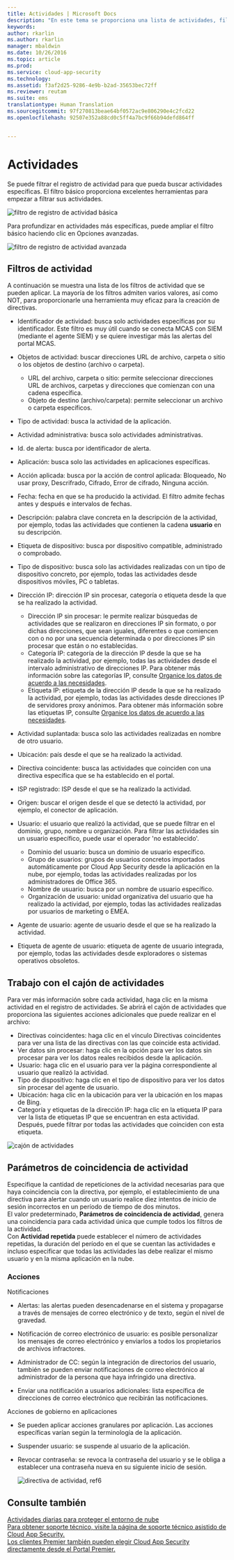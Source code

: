 ```yaml
---
title: Actividades | Microsoft Docs
description: "En este tema se proporciona una lista de actividades, filtros y parámetros de coincidencia que se pueden aplicar a directivas de actividad."
keywords: 
author: rkarlin
ms.author: rkarlin
manager: mbaldwin
ms.date: 10/26/2016
ms.topic: article
ms.prod: 
ms.service: cloud-app-security
ms.technology: 
ms.assetid: f3af2d25-9286-4e9b-b2ad-35653bec72ff
ms.reviewer: reutam
ms.suite: ems
translationtype: Human Translation
ms.sourcegitcommit: 97f270813beae64bf0572ac9e806290e4c2fcd22
ms.openlocfilehash: 92507e352a88cd0c5ff4a7bc9f66b94defd864ff


---
```

# <a name="activities"></a>Actividades
Se puede filtrar el registro de actividad para que pueda buscar actividades específicas. El filtro básico proporciona excelentes herramientas para empezar a filtrar sus actividades.

 ![filtro de registro de actividad básica](media/activity-log-filter-basic.png)

Para profundizar en actividades más específicas, puede ampliar el filtro básico haciendo clic en Opciones avanzadas.

 ![filtro de registro de actividad avanzada](media/activity-log-filter-advanced.png)

## <a name="activity-filters"></a>Filtros de actividad
A continuación se muestra una lista de los filtros de actividad que se pueden aplicar. La mayoría de los filtros admiten varios valores, así como NOT, para proporcionarle una herramienta muy eficaz para la creación de directivas.  
  
-   Identificador de actividad: busca solo actividades específicas por su identificador. Este filtro es muy útil cuando se conecta MCAS con SIEM (mediante el agente SIEM) y se quiere investigar más las alertas del portal MCAS.  
  
-   Objetos de actividad: buscar direcciones URL de archivo, carpeta o sitio o los objetos de destino (archivo o carpeta).
    - URL del archivo, carpeta o sitio: permite seleccionar direcciones URL de archivos, carpetas y direcciones que comienzan con una cadena específica.
    - Objeto de destino (archivo/carpeta): permite seleccionar un archivo o carpeta específicos. 
    
-   Tipo de actividad: busca la actividad de la aplicación.

-   Actividad administrativa: busca solo actividades administrativas.  
  
-   Id. de alerta: busca por identificador de alerta.

-   Aplicación: busca solo las actividades en aplicaciones específicas.  
  
-   Acción aplicada: busca por la acción de control aplicada: Bloqueado, No usar proxy, Descrifrado, Cifrado, Error de cifrado, Ninguna acción.

-   Fecha: fecha en que se ha producido la actividad. El filtro admite fechas antes y después e intervalos de fechas.  
  
-   Descripción: palabra clave concreta en la descripción de la actividad, por ejemplo, todas las actividades que contienen la cadena **usuario** en su descripción.  
  
-   Etiqueta de dispositivo: busca por dispositivo compatible, administrado o comprobado.

-   Tipo de dispositivo: busca solo las actividades realizadas con un tipo de dispositivo concreto, por ejemplo, todas las actividades desde dispositivos móviles, PC o tabletas.  
  
-   Dirección IP: dirección IP sin procesar, categoría o etiqueta desde la que se ha realizado la actividad.  
    - Dirección IP sin procesar: le permite realizar búsquedas de actividades que se realizaron en direcciones IP sin formato, o por dichas direcciones, que sean iguales, diferentes o que comiencen con o no por una secuencia determinada o por direcciones IP sin procesar que están o no establecidas. 
    - Categoría IP: categoría de la dirección IP desde la que se ha realizado la actividad, por ejemplo, todas las actividades desde el intervalo administrativo de direcciones IP. Para obtener más información sobre las categorías IP, consulte [Organice los datos de acuerdo a las necesidades](general-setup.md#IPtagsandRanges).  
    - Etiqueta IP: etiqueta de la dirección IP desde la que se ha realizado la actividad, por ejemplo, todas las actividades desde direcciones IP de servidores proxy anónimos. Para obtener más información sobre las etiquetas IP, consulte [Organice los datos de acuerdo a las necesidades](general-setup.md#IPtagsandRanges).
  
-   Actividad suplantada: busca solo las actividades realizadas en nombre de otro usuario.  

-   Ubicación: país desde el que se ha realizado la actividad.  

-   Directiva coincidente: busca las actividades que coinciden con una directiva específica que se ha establecido en el portal.  

-   ISP registrado: ISP desde el que se ha realizado la actividad.   

-  Origen: buscar el origen desde el que se detectó la actividad, por ejemplo, el conector de aplicación. 

-   Usuario: el usuario que realizó la actividad, que se puede filtrar en el dominio, grupo, nombre u organización. Para filtrar las actividades sin un usuario específico, puede usar el operador 'no establecido'.  
    -   Dominio del usuario: busca un dominio de usuario específico.
    -   Grupo de usuarios: grupos de usuarios concretos importados automáticamente por Cloud App Security desde la aplicación en la nube, por ejemplo, todas las actividades realizadas por los administradores de Office 365.
    -   Nombre de usuario: busca por un nombre de usuario específico.
    -   Organización de usuario: unidad organizativa del usuario que ha realizado la actividad, por ejemplo, todas las actividades realizadas por usuarios de marketing o EMEA.  

-   Agente de usuario: agente de usuario desde el que se ha realizado la actividad.  
  
-   Etiqueta de agente de usuario: etiqueta de agente de usuario integrada, por ejemplo, todas las actividades desde exploradores o sistemas operativos obsoletos.  
    
  
## <a name="working-with-the-activity-drawer"></a>Trabajo con el cajón de actividades

Para ver más información sobre cada actividad, haga clic en la misma actividad en el registro de actividades. Se abrirá el cajón de actividades que proporciona las siguientes acciones adicionales que puede realizar en el archivo:

- Directivas coincidentes: haga clic en el vínculo Directivas coincidentes para ver una lista de las directivas con las que coincide esta actividad.
- Ver datos sin procesar: haga clic en la opción para ver los datos sin procesar para ver los datos reales recibidos desde la aplicación.
- Usuario: haga clic en el usuario para ver la página correspondiente al usuario que realizó la actividad. 
- Tipo de dispositivo: haga clic en el tipo de dispositivo para ver los datos sin procesar del agente de usuario. 
- Ubicación: haga clic en la ubicación para ver la ubicación en los mapas de Bing.
- Categoría y etiquetas de la dirección IP: haga clic en la etiqueta IP para ver la lista de etiquetas IP que se encuentran en esta actividad. Después, puede filtrar por todas las actividades que coinciden con esta etiqueta.    

![cajón de actividades](./media/activity-drawer.png "activity drawer")  
  


## <a name="activity-match-parameters"></a>Parámetros de coincidencia de actividad  
Especifique la cantidad de repeticiones de la actividad necesarias para que haya coincidencia con la directiva, por ejemplo, el establecimiento de una directiva para alertar cuando un usuario realice diez intentos de inicio de sesión incorrectos en un período de tiempo de dos minutos.  
El valor predeterminado, **Parámetros de coincidencia de actividad**, genera una coincidencia para cada actividad única que cumple todos los filtros de la actividad.   
Con **Actividad repetida** puede establecer el número de actividades repetidas, la duración del período en el que se cuentan las actividades e incluso especificar que todas las actividades las debe realizar el mismo usuario y en la misma aplicación en la nube.  
  
### <a name="actions"></a>Acciones  
Notificaciones  
  
-   Alertas: las alertas pueden desencadenarse en el sistema y propagarse a través de mensajes de correo electrónico y de texto, según el nivel de gravedad.  
  
-   Notificación de correo electrónico de usuario: es posible personalizar los mensajes de correo electrónico y enviarlos a todos los propietarios de archivos infractores.  
  
-   Administrador de CC: según la integración de directorios del usuario, también se pueden enviar notificaciones de correo electrónico al administrador de la persona que haya infringido una directiva.  
  
-   Enviar una notificación a usuarios adicionales: lista específica de direcciones de correo electrónico que recibirán las notificaciones.  
  
Acciones de gobierno en aplicaciones  
  
-   Se pueden aplicar acciones granulares por aplicación. Las acciones específicas varían según la terminología de la aplicación.  
  
-   Suspender usuario: se suspende al usuario de la aplicación.  
  
-   Revocar contraseña: se revoca la contraseña del usuario y se le obliga a establecer una contraseña nueva en su siguiente inicio de sesión.  
  
     ![directiva de actividad, ref6](./media/activity-policy-ref6.png "activity policy ref6")  
  
## <a name="see-also"></a>Consulte también  
[Actividades diarias para proteger el entorno de nube](daily-activities-to-protect-your-cloud-environment.md)   
[Para obtener soporte técnico, visite la página de soporte técnico asistido de Cloud App Security.](http://support.microsoft.com/oas/default.aspx?prid=16031)   
[Los clientes Premier también pueden elegir Cloud App Security directamente desde el Portal Premier.](https://premier.microsoft.com/)  
  
  


<!--HONumber=Nov16_HO2-->


